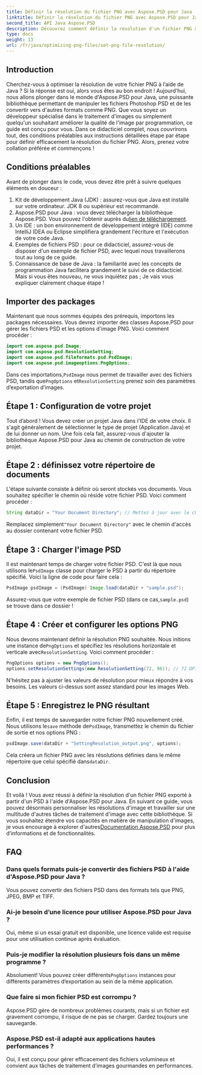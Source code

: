 ```yaml
---
title: Définir la résolution du fichier PNG avec Aspose.PSD pour Java
linktitle: Définir la résolution du fichier PNG avec Aspose.PSD pour Java
second_title: API Java Aspose.PSD
description: Découvrez comment définir la résolution d'un fichier PNG à l'aide d'Aspose.PSD pour Java avec ce didacticiel détaillé étape par étape. Optimisez vos images en un rien de temps.
type: docs
weight: 13
url: /fr/java/optimizing-png-files/set-png-file-resolution/
---
```

## Introduction
Cherchez-vous à optimiser la résolution de votre fichier PNG à l’aide de Java ? Si la réponse est oui, alors vous êtes au bon endroit ! Aujourd'hui, nous allons plonger dans le monde d'Aspose.PSD pour Java, une puissante bibliothèque permettant de manipuler les fichiers Photoshop PSD et de les convertir vers d'autres formats comme PNG. Que vous soyez un développeur spécialisé dans le traitement d'images ou simplement quelqu'un souhaitant améliorer la qualité de l'image par programmation, ce guide est conçu pour vous. 
Dans ce didacticiel complet, nous couvrirons tout, des conditions préalables aux instructions détaillées étape par étape pour définir efficacement la résolution du fichier PNG. Alors, prenez votre collation préférée et commençons !
## Conditions préalables
 
Avant de plonger dans le code, vous devez être prêt à suivre quelques éléments en douceur :
1. Kit de développement Java (JDK) : assurez-vous que Java est installé sur votre ordinateur. JDK 8 ou supérieur est recommandé.
2.  Aspose.PSD pour Java : vous devez télécharger la bibliothèque Aspose.PSD. Vous pouvez l'obtenir auprès du[lien de téléchargement](https://releases.aspose.com/psd/java/).
3. Un IDE : un bon environnement de développement intégré (IDE) comme IntelliJ IDEA ou Eclipse simplifiera grandement l'écriture et l'exécution de votre code Java.
4. Exemples de fichiers PSD : pour ce didacticiel, assurez-vous de disposer d'un exemple de fichier PSD, avec lequel nous travaillerons tout au long de ce guide.
5. Connaissance de base de Java : la familiarité avec les concepts de programmation Java facilitera grandement le suivi de ce didacticiel. Mais si vous êtes nouveau, ne vous inquiétez pas ; Je vais vous expliquer clairement chaque étape !
## Importer des packages
Maintenant que nous sommes équipés des prérequis, importons les packages nécessaires. Vous devrez importer des classes Aspose.PSD pour gérer les fichiers PSD et les options d'image PNG. Voici comment procéder :
```java
import com.aspose.psd.Image;
import com.aspose.psd.ResolutionSetting;
import com.aspose.psd.fileformats.psd.PsdImage;
import com.aspose.psd.imageoptions.PngOptions;
```
 Dans ces importations,`PsdImage` nous permet de travailler avec des fichiers PSD, tandis que`PngOptions` et`ResolutionSetting` prenez soin des paramètres d’exportation d’images.
## Étape 1 : Configuration de votre projet
Tout d’abord ! Vous devez créer un projet Java dans l'IDE de votre choix. Il s'agit généralement de sélectionner le type de projet (Application Java) et de lui donner un nom. 
Une fois cela fait, assurez-vous d'ajouter la bibliothèque Aspose.PSD pour Java au chemin de construction de votre projet.
## Étape 2 : définissez votre répertoire de documents
L'étape suivante consiste à définir où seront stockés vos documents. Vous souhaitez spécifier le chemin où réside votre fichier PSD. Voici comment procéder :
```java
String dataDir = "Your Document Directory"; // Mettez à jour avec le chemin de votre dossier
```
 Remplacez simplement`"Your Document Directory"` avec le chemin d'accès au dossier contenant votre fichier PSD. 
## Étape 3 : Charger l'image PSD
 Il est maintenant temps de charger votre fichier PSD. C'est là que nous utilisons le`PsdImage` classe pour charger le PSD à partir du répertoire spécifié. 
Voici la ligne de code pour faire cela :
```java
PsdImage psdImage = (PsdImage) Image.load(dataDir + "sample.psd");
```
 Assurez-vous que votre exemple de fichier PSD (dans ce cas,`sample.psd`) se trouve dans ce dossier !
## Étape 4 : Créer et configurer les options PNG
 Nous devons maintenant définir la résolution PNG souhaitée. Nous initions une instance de`PngOptions` et spécifiez les résolutions horizontale et verticale avec`ResolutionSetting`.
Voici comment procéder :
```java
PngOptions options = new PngOptions();
options.setResolutionSettings(new ResolutionSetting(72, 96)); // 72 DPI horizontaux, 96 DPI verticaux
```
N'hésitez pas à ajuster les valeurs de résolution pour mieux répondre à vos besoins. Les valeurs ci-dessus sont assez standard pour les images Web.
## Étape 5 : Enregistrez le PNG résultant
 Enfin, il est temps de sauvegarder notre fichier PNG nouvellement créé. Nous utilisons le`save` méthode de`PsdImage`, transmettez le chemin du fichier de sortie et nos options PNG :
```java
psdImage.save(dataDir + "SettingResolution_output.png", options);
```
 Cela créera un fichier PNG avec les résolutions définies dans le même répertoire que celui spécifié dans`dataDir`.
## Conclusion
Et voilà ! Vous avez réussi à définir la résolution d'un fichier PNG exporté à partir d'un PSD à l'aide d'Aspose.PSD pour Java. En suivant ce guide, vous pouvez désormais personnaliser les résolutions d'image et travailler sur une multitude d'autres tâches de traitement d'image avec cette bibliothèque. Si vous souhaitez étendre vos capacités en matière de manipulation d'images, je vous encourage à explorer d'autres[Documentation Aspose.PSD](https://reference.aspose.com/psd/java/) pour plus d’informations et de fonctionnalités.

## FAQ
### Dans quels formats puis-je convertir des fichiers PSD à l'aide d'Aspose.PSD pour Java ?
Vous pouvez convertir des fichiers PSD dans des formats tels que PNG, JPEG, BMP et TIFF.
### Ai-je besoin d’une licence pour utiliser Aspose.PSD pour Java ?
Oui, même si un essai gratuit est disponible, une licence valide est requise pour une utilisation continue après évaluation.
### Puis-je modifier la résolution plusieurs fois dans un même programme ?
 Absolument! Vous pouvez créer différents`PngOptions` instances pour différents paramètres d’exportation au sein de la même application.
### Que faire si mon fichier PSD est corrompu ?
Aspose.PSD gère de nombreux problèmes courants, mais si un fichier est gravement corrompu, il risque de ne pas se charger. Gardez toujours une sauvegarde.
### Aspose.PSD est-il adapté aux applications hautes performances ?
Oui, il est conçu pour gérer efficacement des fichiers volumineux et convient aux tâches de traitement d’images gourmandes en performances.